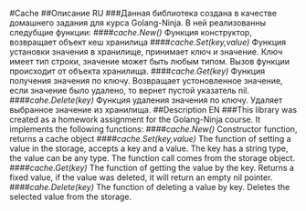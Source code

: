 #Cache
##Описание RU 
###Данная библиотека создана в качестве домашнего задания для курса Golang-Ninja. В ней реализованны следубщие функции:
####_cache.New()_
Функция конструктор, возвращает объект кеш хранилица
####_cache.Set(key,value)_
Функция установки значения в хранилище, принимает ключ и значение. Ключ имеет тип строки, значение может быть любым типом. Вызов функции происходит от объекта хранилища.
####_cache.Get(key)_
Функция получения значения по ключу. Возвращает устоновленное значение, если значение было удалено, то вернет пустой указатель nil.
####_cahe.Delete(key)_
Функция удаления значения по ключу. Удаляет выбранное значение из хранилища.
##Description EN
###This library was created as a homework assignment for the Golang-Ninja course. It implements the following functions:
####_cache.New()_
Constructor function, returns a cache object
####_cache.Set(key,value)_
The function of setting a value in the storage, accepts a key and a value. The key has a string type, the value can be any type. The function call comes from the storage object.
####_cache.Get(key)_
The function of getting the value by the key. Returns a fixed value, if the value was deleted, it will return an empty nil pointer.
####_cahe.Delete(key)_
The function of deleting a value by key. Deletes the selected value from the storage.

